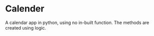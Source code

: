 # Calender
A calendar app in python, using no in-built function. The methods are created using logic. 
